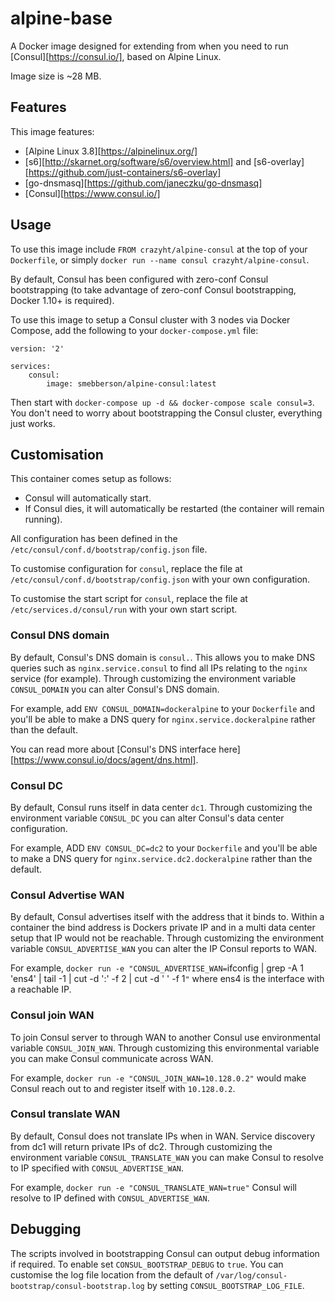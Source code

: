 # alpine-base

A Docker image designed for extending from when you need to run [Consul][https://consul.io/], based on Alpine Linux.

Image size is ~28 MB.

## Features

This image features:

- [Alpine Linux 3.8][https://alpinelinux.org/]
- [s6][http://skarnet.org/software/s6/overview.html] and [s6-overlay][https://github.com/just-containers/s6-overlay]
- [go-dnsmasq][https://github.com/janeczku/go-dnsmasq]
- [Consul][https://www.consul.io/]

## Usage

To use this image include `FROM crazyht/alpine-consul` at the top of your `Dockerfile`, or simply `docker run --name consul crazyht/alpine-consul`.

By default, Consul has been configured with zero-conf Consul bootstrapping (to take advantage of zero-conf Consul bootstrapping, Docker 1.10+ is required).

To use this image to setup a Consul cluster with 3 nodes via Docker Compose, add the following to your `docker-compose.yml` file:

```
version: '2'

services:
    consul:
        image: smebberson/alpine-consul:latest
```

Then start with `docker-compose up -d && docker-compose scale consul=3`. You don't need to worry about bootstrapping the Consul cluster, everything just works.

## Customisation

This container comes setup as follows:

- Consul will automatically start.
- If Consul dies, it will automatically be restarted (the container will remain running).

All configuration has been defined in the `/etc/consul/conf.d/bootstrap/config.json` file.

To customise configuration for `consul`, replace the file at `/etc/consul/conf.d/bootstrap/config.json` with your own configuration.

To customise the start script for `consul`, replace the file at `/etc/services.d/consul/run` with your own start script.

### Consul DNS domain

By default, Consul's DNS domain is `consul.`. This allows you to make DNS queries such as `nginx.service.consul` to find all IPs relating to the `nginx` service (for example). Through customizing the environment variable `CONSUL_DOMAIN` you can alter Consul's DNS domain.

For example, add `ENV CONSUL_DOMAIN=dockeralpine` to your `Dockerfile` and you'll be able to make a DNS query for `nginx.service.dockeralpine` rather than the default.

You can read more about [Consul's DNS interface here][https://www.consul.io/docs/agent/dns.html].

### Consul DC

By default, Consul runs itself in data center `dc1`. Through customizing the environment variable `CONSUL_DC` you can alter Consul's data center configuration.

For example, ADD `ENV CONSUL_DC=dc2` to your `Dockerfile` and you'll be able to make a DNS query for `nginx.service.dc2.dockeralpine` rather than the default.

### Consul Advertise WAN

By default, Consul advertises itself with the address that it binds to. Within a container the bind address is Dockers private IP and in a multi data center setup that IP would not be reachable. Through customizing the environment variable `CONSUL_ADVERTISE_WAN` you can alter the IP Consul reports to WAN.

For example, `docker run -e "CONSUL_ADVERTISE_WAN=`ifconfig | grep -A 1 'ens4' | tail -1 | cut -d ':' -f 2 | cut -d ' ' -f 1`"` where ens4 is the interface with a reachable IP.

### Consul join WAN

To join Consul server to through WAN to another Consul use environmental variable `CONSUL_JOIN_WAN`. Through customizing this environmental variable you can make Consul communicate across WAN.

For example, `docker run -e "CONSUL_JOIN_WAN=10.128.0.2"` would make Consul reach out to and register itself with `10.128.0.2`.

### Consul translate WAN

By default, Consul does not translate IPs when in WAN. Service discovery from dc1 will return private IPs of dc2. Through customizing the environment variable `CONSUL_TRANSLATE_WAN` you can make Consul to resolve to IP specified with `CONSUL_ADVERTISE_WAN`.

For example, `docker run -e "CONSUL_TRANSLATE_WAN=true"` Consul will resolve to IP defined with `CONSUL_ADVERTISE_WAN`.

## Debugging

The scripts involved in bootstrapping Consul can output debug information if required. To enable set `CONSUL_BOOTSTRAP_DEBUG` to `true`. You can customise the log file location from the default of `/var/log/consul-bootstrap/consul-bootstrap.log` by setting `CONSUL_BOOTSTRAP_LOG_FILE`.